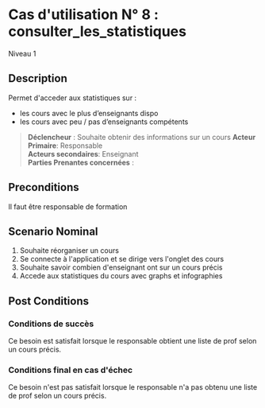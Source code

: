 # Cas d'utilisation N° 8 :  consulter_les_statistiques

Niveau 1

##	Description

Permet d'acceder aux statistiques sur :
- les cours avec le plus d’enseignants dispo
- les cours avec peu / pas d’enseignants compétents
  
> **Déclencheur** : Souhaite obtenir des informations sur un cours
> **Acteur Primaire**: Responsable   
> **Acteurs secondaires**: Enseignant   
> **Parties Prenantes concernées** :   
 
 
## Preconditions

Il faut être responsable de formation


## Scenario Nominal

1.	Souhaite réorganiser un cours  
2.	Se connecte à l'application et se dirige vers l'onglet des cours  
3.	Souhaite savoir combien d'enseignant ont sur un cours précis
4.  Accede aux statistiques du cours avec graphs et infographies


## Post Conditions
### Conditions de succès 
Ce besoin est satisfait lorsque le responsable obtient une liste de prof selon un cours précis.

### Conditions final en cas d'échec
Ce besoin n'est pas satisfait lorsque le responsable n'a pas obtenu une liste de prof selon un cours précis.
